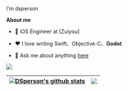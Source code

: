 I'm dsperson

**About me**

- 💼 iOS Engineer at [Zuiyou]

- ❤️ I love writing Swift、Objective-C、**Godot**

- 💬 Ask me about anything [here](https://github.com/dsperson/dsperson/issues)

<img src="https://cdn.jsdelivr.net/gh/sun0225SUN/sun0225SUN/profile-snake-contrib/github-contribution-grid-snake-dark.svg" />

| <a href="https://github.com/DSPerson"><img align="center" src="https://github-readme-stats.vercel.app/api?username=dsperson&show_icons=true&include_all_commits=true&theme=buefy&hide_border=true" alt="DSperson's github stats" /></a> | <a href="https://github.com/DSPerson"><img align="center" src="https://github-readme-stats.vercel.app/api/top-langs/?username=dsperson&layout=compact&theme=buefy&hide_border=true" /></a> |
| ------------------------------------------------------------ | ------------------------------------------------------------ |
